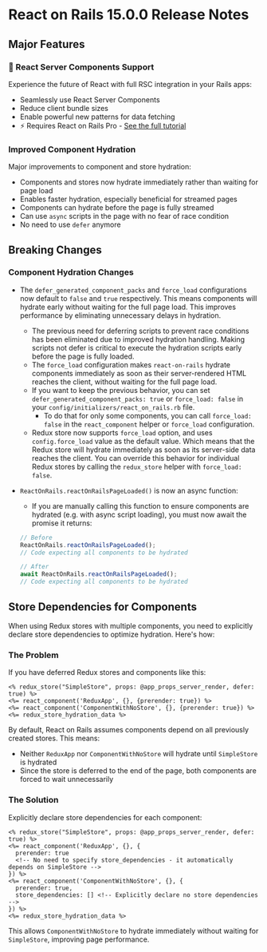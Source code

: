 # React on Rails 15.0.0 Release Notes

## Major Features

### 🚀 React Server Components Support

Experience the future of React with full RSC integration in your Rails apps:

- Seamlessly use React Server Components
- Reduce client bundle sizes
- Enable powerful new patterns for data fetching
- ⚡️ Requires React on Rails Pro - [See the full tutorial](https://www.shakacode.com/react-on-rails-pro/docs/react-server-components-tutorial)

### Improved Component Hydration

Major improvements to component and store hydration:

- Components and stores now hydrate immediately rather than waiting for page load
- Enables faster hydration, especially beneficial for streamed pages
- Components can hydrate before the page is fully streamed
- Can use `async` scripts in the page with no fear of race condition
- No need to use `defer` anymore

## Breaking Changes

### Component Hydration Changes

- The `defer_generated_component_packs` and `force_load` configurations now default to `false` and `true` respectively. This means components will hydrate early without waiting for the full page load. This improves performance by eliminating unnecessary delays in hydration.

  - The previous need for deferring scripts to prevent race conditions has been eliminated due to improved hydration handling. Making scripts not defer is critical to execute the hydration scripts early before the page is fully loaded.
  - The `force_load` configuration makes `react-on-rails` hydrate components immediately as soon as their server-rendered HTML reaches the client, without waiting for the full page load.
  - If you want to keep the previous behavior, you can set `defer_generated_component_packs: true` or `force_load: false` in your `config/initializers/react_on_rails.rb` file.
    - To do that for only some components, you can call `force_load: false` in the `react_component` helper or `force_load` configuration.
  - Redux store now supports `force_load` option, and uses `config.force_load` value as the default value. Which means that the Redux store will hydrate immediately as soon as its server-side data reaches the client. You can override this behavior for individual Redux stores by calling the `redux_store` helper with `force_load: false`.

- `ReactOnRails.reactOnRailsPageLoaded()` is now an async function:

  - If you are manually calling this function to ensure components are hydrated (e.g. with async script loading), you must now await the promise it returns:

  ```js
  // Before
  ReactOnRails.reactOnRailsPageLoaded();
  // Code expecting all components to be hydrated

  // After
  await ReactOnRails.reactOnRailsPageLoaded();
  // Code expecting all components to be hydrated
  ```

## Store Dependencies for Components

When using Redux stores with multiple components, you need to explicitly declare store dependencies to optimize hydration. Here's how:

### The Problem

If you have deferred Redux stores and components like this:

```erb
<% redux_store("SimpleStore", props: @app_props_server_render, defer: true) %>
<%= react_component('ReduxApp', {}, {prerender: true}) %>
<%= react_component('ComponentWithNoStore', {}, {prerender: true}) %>
<%= redux_store_hydration_data %>
```

By default, React on Rails assumes components depend on all previously created stores. This means:

- Neither `ReduxApp` nor `ComponentWithNoStore` will hydrate until `SimpleStore` is hydrated
- Since the store is deferred to the end of the page, both components are forced to wait unnecessarily

### The Solution

Explicitly declare store dependencies for each component:

```erb
<% redux_store("SimpleStore", props: @app_props_server_render, defer: true) %>
<%= react_component('ReduxApp', {}, {
  prerender: true
  <!-- No need to specify store_dependencies - it automatically depends on SimpleStore -->
}) %>
<%= react_component('ComponentWithNoStore', {}, {
  prerender: true,
  store_dependencies: [] <!-- Explicitly declare no store dependencies -->
}) %>
<%= redux_store_hydration_data %>
```

This allows `ComponentWithNoStore` to hydrate immediately without waiting for `SimpleStore`, improving page performance.
